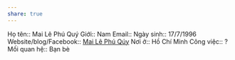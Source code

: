 ```yaml
---
share: true
---
```

Họ tên:: Mai Lê Phú Quý
Giới:: Nam
Email:: 
Ngày sinh:: 17/7/1996
Website/blog/Facebook:: [Mai Lê Phú Qúy](https://www.facebook.com/phuquy.maile)
Nơi ở:: Hồ Chí Minh
Công việc:: ?
Mối quan hệ:: Bạn bè
